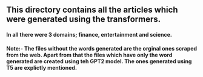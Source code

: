 ## This directory contains all the articles which were generated using the transformers.

#### In all there were 3 domains; finance, entertainment and science.
#### Note:- The files without the words generated are the orginal ones scraped from the web. Apart from that the files which have only the word generated are created using teh GPT2 model. The ones generated using T5 are explictly mentioned.
